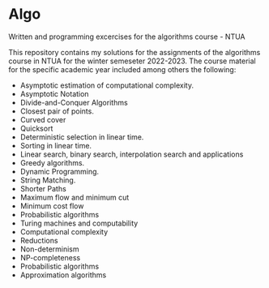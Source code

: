 # Algo
Written and programming excercises for the algorithms course - NTUA


This repository contains my solutions for the assignments of the algorithms course in NTUA for the winter semeseter 2022-2023. The course material for the specific academic year included among others the following:

* Asymptotic estimation of computational complexity.
* Asymptotic Notation
* Divide-and-Conquer Algorithms
* Closest pair of points.
* Curved cover
* Quicksort
* Deterministic selection in linear time.
* Sorting in linear time.
* Linear search, binary search, interpolation search and applications
* Greedy algorithms.
* Dynamic Programming.
* String Matching.
* Shorter Paths
* Maximum flow and minimum cut
* Minimum cost flow
* Probabilistic algorithms
* Turing machines and computability
* Computational complexity
* Reductions
* Non-determinism
* NP-completeness
* Probabilistic algorithms
* Approximation algorithms

